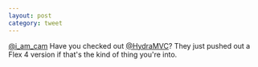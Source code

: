 ```yaml
---
layout: post
category: tweet
---
```

[@i_am_cam](http://twitter.com/i_am_cam) Have you checked out [@HydraMVC](http://twitter.com/HydraMVC)? They just pushed out a Flex 4 version if that's the kind of thing you're into.
